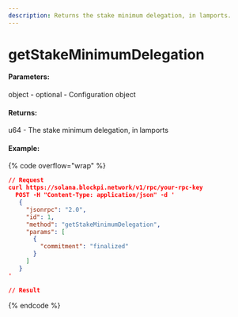 ```yaml
---
description: Returns the stake minimum delegation, in lamports.
---
```


# getStakeMinimumDelegation

#### **Parameters:**

object - optional - Configuration object

#### **Returns:**

u64 - The stake minimum delegation, in lamports

#### Example:

{% code overflow="wrap" %}
```json
// Request
curl https://solana.blockpi.network/v1/rpc/your-rpc-key
  POST -H "Content-Type: application/json" -d ' 
   {
     "jsonrpc": "2.0",
     "id": 1,
     "method": "getStakeMinimumDelegation",
     "params": [
       {
         "commitment": "finalized"
       }
     ]
   }
'

// Result

```
{% endcode %}
